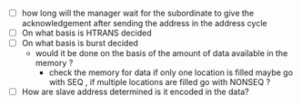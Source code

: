 - [ ] how long will the manager wait for the subordinate to give the acknowledgement after sending the address in the address cycle
- [ ] On what basis is HTRANS decided 
- [ ] On what basis is burst decided
	-  would it be done on the basis of the amount of data available in the memory ?
		-  check the memory for data if only one location is filled maybe go with SEQ , if multiple locations are filled go with NONSEQ ?
- [ ] How are slave address determined is it encoded in the data?